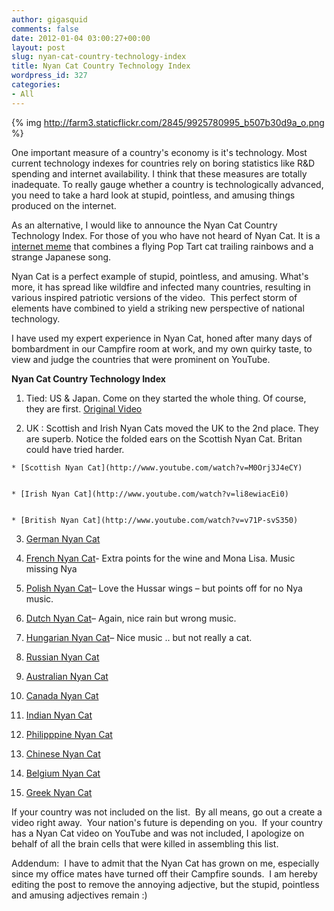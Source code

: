 ```yaml
---
author: gigasquid
comments: false
date: 2012-01-04 03:00:27+00:00
layout: post
slug: nyan-cat-country-technology-index
title: Nyan Cat Country Technology Index
wordpress_id: 327
categories:
- All
---
```


{% img http://farm3.staticflickr.com/2845/9925780995_b507b30d9a_o.png %}

One important measure of a country's economy is it's technology. Most current technology indexes for countries rely on boring statistics like R&D spending and internet availability. I think that these measures are totally inadequate. To really gauge whether a country is technologically advanced, you need to take a hard look at stupid, pointless, and amusing things produced on the internet.

As an alternative, I would like to announce the Nyan Cat Country Technology Index. For those of you who have not heard of Nyan Cat. It is a [internet meme](http://en.wikipedia.org/wiki/Nyan_Cat) that combines a flying Pop Tart cat trailing rainbows and a strange Japanese song.

Nyan Cat is a perfect example of stupid, pointless, and amusing. What's more, it has spread like wildfire and infected many countries, resulting in various inspired patriotic versions of the video.  This perfect storm of elements have combined to yield a striking new perspective of national technology.

I have used my expert experience in Nyan Cat, honed after many days of bombardment in our Campfire room at work, and my own quirky taste, to view and judge the countries that were prominent on YouTube.

**Nyan Cat Country Technology Index**



	
  1. Tied: US & Japan. Come on they started the whole thing. Of course, they are first.
[Original Video](http://www.youtube.com/watch?v=QH2-TGUlwu4)

	
  2. UK : Scottish and Irish Nyan Cats moved the UK to the 2nd place. They are superb. Notice the folded ears on the Scottish Nyan Cat. Britan could have tried harder.

	
    * [Scottish Nyan Cat](http://www.youtube.com/watch?v=M0Orj3J4eCY)

	
    * [Irish Nyan Cat](http://www.youtube.com/watch?v=li8ewiacEi0)

	
    * [British Nyan Cat](http://www.youtube.com/watch?v=v71P-svS350)




	
  3. [German Nyan Cat](http://www.youtube.com/watch?v=gLfYXp_1OxM&feature=related)

	
  4. [French Nyan Cat](http://www.youtube.com/watch?v=-RkGROpgSe0&feature=related<)- Extra points for the wine and Mona Lisa. Music missing Nya

	
  5. [Polish Nyan Cat](http://www.youtube.com/watch?v=l4Cpwbyaxyg&feature=related)– Love the Hussar wings – but points off for no Nya music.

	
  6. [Dutch Nyan Cat](http://www.youtube.com/watch?v=uW5rSLYv9-c&feature=related)– Again, nice rain but wrong music.

	
  7. [Hungarian Nyan Cat](http://www.youtube.com/watch?v=eR43onV7A70&feature=related)– Nice music .. but not really a cat.

	
  8. [Russian Nyan Cat](http://www.youtube.com/watch?v=9cY2VybnyNE&feature=related)

	
  9. [Australian Nyan Cat](http://www.youtube.com/watch?v=Qlb4omuxW7c)

	
  10. [Canada Nyan Cat](http://www.youtube.com/watch?v=KMLsNirMwLk)

	
  11. [Indian Nyan Cat](http://www.youtube.com/watch?v=Zt-txccFOAQ&feature=related)

	
  12. [Philipppine Nyan Cat]( http://www.youtube.com/watch?v=EUZOxWXWhHk&feature=related)

	
  13. [Chinese Nyan Cat](http://www.youtube.com/watch?v=lJ2YzIRwhic&feature=related)

	
  14. [Belgium Nyan Cat](http://www.youtube.com/watch?v=hf1yHrOlAwk&feature=related)

	
  15. [Greek Nyan Cat](http://www.youtube.com/watch?v=Y0VyEOilF0M&feature=related)


If your country was not included on the list.  By all means, go out a create a video right away.  Your nation's future is depending on you.  If your country has a Nyan Cat video on YouTube and was not included, I apologize on behalf of all the brain cells that were killed in assembling this list.



Addendum:  I have to admit that the Nyan Cat has grown on me, especially since my office mates have turned off their Campfire sounds.  I am hereby editing the post to remove the annoying adjective, but the stupid, pointless and amusing adjectives remain :)
